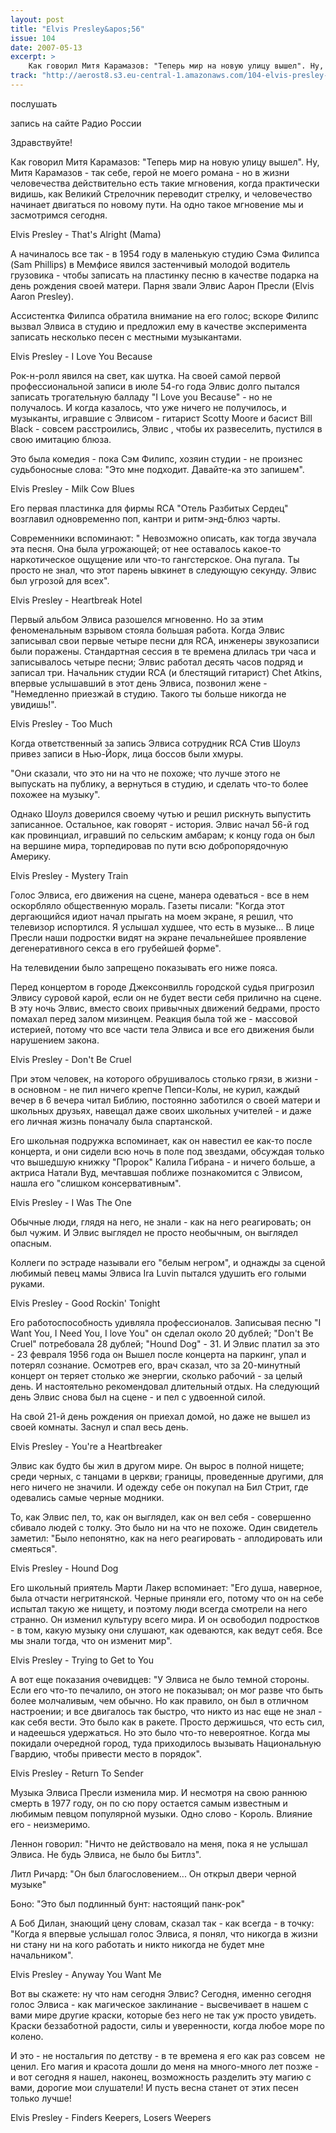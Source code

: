 ```yaml
---
layout: post
title: "Elvis Presley&apos;56"
issue: 104
date: 2007-05-13
excerpt: >
    Как говорил Митя Карамазов: "Теперь мир на новую улицу вышел". Ну, Митя Карамазов - так себе, герой не моего романа - но в жизни человечества действительно есть такие мгновения, когда практически видишь, как Великий Стрелочник переводит стрелку, и человечество начинает двигаться по новому пути. На одно такое мгновение мы и засмотримся сегодня.
track: "http://aerost8.s3.eu-central-1.amazonaws.com/104-elvis-presley-56.mp3"
---
```


послушать

запись на сайте Радио России

Здравствуйте!

Как говорил Митя Карамазов: "Теперь мир на новую улицу вышел". Ну, Митя Карамазов - так себе, герой не моего романа - но в жизни человечества действительно есть такие мгновения, когда практически видишь, как Великий Стрелочник переводит стрелку, и человечество начинает двигаться по новому пути. На одно такое мгновение мы и засмотримся сегодня.

Elvis Presley - That's Alright (Mama)

А начиналось все так - в 1954 году в маленькую студию Сэма Филипса (Sam Phillips) в Мемфисе явился застенчивый молодой водитель грузовика - чтобы записать на пластинку песню в качестве подарка на день рождения своей матери. Парня звали Элвис Аарон Пресли (Elvis Aaron Presley).

Ассистентка Филипса обратила внимание на его голос; вскоре Филипс вызвал Элвиса в студию и предложил ему в качестве эксперимента записать несколько песен с местными музыкантами.

Elvis Presley - I Love You Because

Рок-н-ролл явился на свет, как шутка. На своей самой первой профессиональной записи в июле 54-го года Элвис долго пытался записать трогательную балладу "I Love you Because" - но не получалось. И когда казалось, что уже ничего не получилось, и музыканты, игравшие с Элвисом - гитарист Scotty Moore и басист Bill Black - совсем расстроились, Элвис , чтобы их развеселить, пустился в свою имитацию блюза.

Это была комедия - пока Сэм Филипс, хозяин студии - не произнес судьбоносные слова: "Это мне подходит. Давайте-ка это запишем".

Elvis Presley - Milk Cow Blues

Его первая пластинка для фирмы RCA "Отель Разбитых Сердец" возглавил одновременно поп, кантри и ритм-энд-блюз чарты.

Современники вспоминают: " Невозможно описать, как тогда звучала эта песня. Она была угрожающей; от нее оставалось какое-то наркотическое ощущение или что-то гангстерское. Она пугала. Ты просто не знал, что этот парень ывкинет в следующую секунду. Элвис был угрозой для всех".

Elvis Presley - Heartbreak Hotel

Первый альбом Элвиса разошелся мгновенно. Но за этим феноменальным взрывом стояла большая работа. Когда Элвис записывал свои первые четыре песни для RCA, инженеры звукозаписи были поражены. Стандартная сессия в те времена длилась три часа и записывалось четыре песни; Элвис работал десять часов подряд и записал три. Начальник студии RCA (и блестящий гитарист) Chet Atkins, впервые услышавший в этот день Элвиса, позвонил жене - "Немедленно приезжай в студию. Такого ты больше никогда не увидишь!".

Elvis Presley - Too Much

Когда ответственный за запись Элвиса сотрудник RCA Стив Шоулз привез записи в Нью-Йорк, лица боссов были хмуры.

"Они сказали, что это ни на что не похоже; что лучше этого не выпускать на публику, а вернуться в студию, и сделать что-то более похожее на музыку".

Однако Шоулз доверился своему чутью и решил рискнуть выпустить записанное. Остальное, как говорят - история. Элвис начал 56-й год как провинциал, игравший по сельским амбарам; к концу года он был на вершине мира, торпедировав по пути всю добропорядочную Америку.

Elvis Presley - Mystery Train

Голос Элвиса, его движения на сцене, манера одеваться - все в нем оскорбляло общественную мораль. Газеты писали: "Когда этот дергающийся идиот начал прыгать на моем экране, я решил, что телевизор испортился. Я услышал худшее, что есть в музыке... В лице Пресли наши подростки видят на экране печальнейшее проявление дегенеративного секса в его грубейшей форме".

На телевидении было запрещено показывать его ниже пояса.

Перед концертом в городе Джексонвилль городской судья пригрозил Элвису суровой карой, если он не будет вести себя прилично на сцене. В эту ночь Элвис, вместо своих привычных движений бедрами, просто помахал перед залом мизинцем. Реакция была той же - массовой истерией, потому что все части тела Элвиса и все его движения были нарушением закона.

Elvis Presley - Don't Be Cruel

При этом человек, на которого обрушивалось столько грязи, в жизни - в основном - не пил ничего крепче Пепси-Колы, не курил, каждый вечер в 6 вечера читал Библию, постоянно заботился о своей матери и школьных друзьях, навещал даже своих школьных учителей - и даже его личная жизнь поначалу была спартанской.

Его школьная подружка вспоминает, как он навестил ее как-то после концерта, и они сидели всю ночь в поле под звездами, обсуждая только что вышедшую книжку "Пророк" Калила Гибрана - и ничего больше, а актриса Натали Вуд, мечтавшая поближе познакомится с Элвисом, нашла его "слишком консервативным".

Elvis Presley - I Was The One

Обычные люди, глядя на него, не знали - как на него реагировать; он был чужим. И Элвис выглядел не просто необычным, он выглядел опасным.

Коллеги по эстраде называли его "белым негром", и однажды за сценой любимый певец мамы Элвиса Ira Luvin пытался удушить его голыми руками.

Elvis Presley - Good Rockin' Tonight

Его работоспособность удивляла профессионалов. Записывая песню "I Want You, I Need You, I love You" он сделал около 20 дублей; "Don't Be Cruel" потребовала 28 дублей; "Hound Dog" - 31. И Элвис платил за это - 23 февраля 1956 года он Вышел после концерта на паркинг, упал и потерял сознание. Осмотрев его, врач сказал, что за 20-минутный концерт он теряет столько же энергии, сколько рабочий - за целый день. И настоятельно рекомендовал длительный отдых. На следующий день Элвис снова был на сцене - и пел с удвоенной силой.

На свой 21-й день рождения он приехал домой, но даже не вышел из своей комнаты. Заснул и спал весь день.

Elvis Presley - You're a Heartbreaker

Элвис как будто бы жил в другом мире. Он вырос в полной нищете; среди черных, с танцами в церкви; границы, проведенные другими, для него ничего не значили. И одежду себе он покупал на Бил Стрит, где одевались самые черные модники.

То, как Элвис пел, то, как он выглядел, как он вел себя - совершенно сбивало людей с толку. Это было ни на что не похоже. Один свидетель заметил: "Было непонятно, как на него реагировать - аплодировать или смеяться".

Elvis Presley - Hound Dog

Его школьный приятель Марти Лакер вспоминает: "Его душа, наверное, была отчасти негритянской. Черные приняли его, потому что он на себе испытал такую же нищету, и поэтому люди всегда смотрели на него странно. Он изменил культуру всего мира. И он освободил подростков - в том, какую музыку они слушают, как одеваются, как ведут себя. Все мы знали тогда, что он изменит мир".

Elvis Presley - Trying to Get to You

А вот еще показания очевидцев: "У Элвиса не было темной стороны. Если его что-то печалило, он этого не показывал; он мог разве что быть более молчаливым, чем обычно. Но как правило, он был в отличном настроении; и все двигалось так быстро, что никто из нас еще не знал - как себя вести. Это было как в ракете. Просто держишься, что есть сил, и надеешься удержаться. Но это было что-то невероятное. Когда мы покидали очередной город, туда приходилось вызывать Национальную Гвардию, чтобы привести место в порядок".

Elvis Presley - Return To Sender

Музыка Элвиса Пресли изменила мир. И несмотря на свою раннюю смерть в 1977 году, он по сю пору остается самым известным и любимым певцом популярной музыки. Одно слово - Король. Влияние его - неизмеримо.

Леннон говорил: "Ничто не действовало на меня, пока я не услышал Элвиса. Не будь Элвиса, не было бы Битлз".

Литл Ричард: "Он был благословением... Он открыл двери черной музыке"

Боно: "Это был подлинный бунт: настоящий панк-рок"

А Боб Дилан, знающий цену словам, сказал так - как всегда - в точку: "Когда я впервые услышал голос Элвиса, я понял, что никогда в жизни ни стану ни на кого работать и никто никогда не будет мне начальником".

Elvis Presley - Anyway You Want Me

Вот вы скажете: ну что нам сегодня Элвис? Сегодня, именно сегодня голос Элвиса - как магическое заклинание - высвечивает в нашем с вами мире другие краски, которые без него не так уж просто увидеть. Краски беззаботной радости, силы и уверенности, когда любое море по колено.

И это - не ностальгия по детству - в те времена я его как раз совсем  не ценил. Его магия и красота дошли до меня на много-много лет позже - и вот сегодня я нашел, наконец, возможность разделить эту магию с вами, дорогие мои слушатели! И пусть весна станет от этих песен только лучше!

Elvis Presley - Finders Keepers, Losers Weepers
